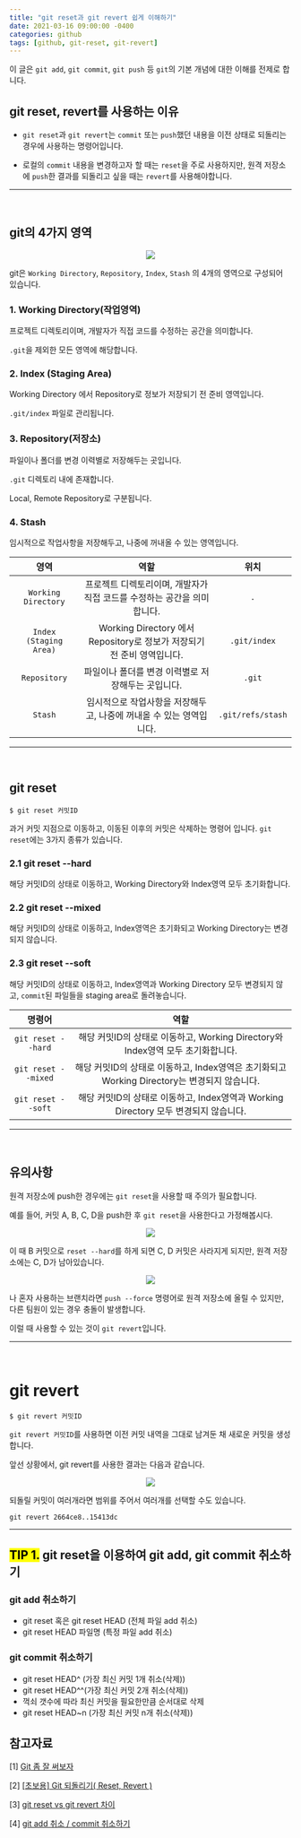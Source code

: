 ```yaml
---
title: "git reset과 git revert 쉽게 이해하기"
date: 2021-03-16 09:00:00 -0400
categories: github
tags: [github, git-reset, git-revert]
---
```


이 글은 `git add`, `git commit`, `git push` 등 `git`의 기본 개념에 대한 이해를 전제로 합니다.

## git reset, revert를 사용하는 이유

- `git reset`과 `git revert`는 `commit` 또는 `push`했던 내용을 이전 상태로 되돌리는 경우에 사용하는 명령어입니다.

- 로컬의 `commit` 내용을 변경하고자 할 때는 `reset`을 주로 사용하지만, 원격 저장소에 `push`한 결과를 되돌리고 싶을 때는 `revert`를 사용해야합니다.

---

<br/>

## git의 4가지 영역

<div style="text-align:center"><img src="https://miro.medium.com/max/1000/1*Eced1qZ6rVz0npKAvJKJgw.png" /></div>

git은 `Working Directory`, `Repository`, `Index`, `Stash` 의 4개의 영역으로 구성되어 있습니다.

### 1. Working Directory(작업영역)

프로젝트 디렉토리이며, 개발자가 직접 코드를 수정하는 공간을 의미합니다.

`.git`을 제외한 모든 영역에 해당합니다.

### 2. Index (Staging Area)

Working Directory 에서 Repository로 정보가 저장되기 전 준비 영역입니다.

`.git/index` 파일로 관리됩니다.

### 3. Repository(저장소)

파일이나 폴더를 변경 이력별로 저장해두는 곳입니다.

`.git` 디렉토리 내에 존재합니다.

Local, Remote Repository로 구분됩니다.

### 4. Stash

임시적으로 작업사항을 저장해두고, 나중에 꺼내올 수 있는 영역입니다.

|          영역          |                                  역할                                   |       위치        |
| :--------------------: | :---------------------------------------------------------------------: | :---------------: |
|  `Working Directory`   | 프로젝트 디렉토리이며, 개발자가 직접 코드를 수정하는 공간을 의미합니다. |        `.`        |
| `Index (Staging Area)` | Working Directory 에서 Repository로 정보가 저장되기 전 준비 영역입니다. |   `.git/index`    |
|      `Repository`      |           파일이나 폴더를 변경 이력별로 저장해두는 곳입니다.            |      `.git`       |
|        `Stash`         |   임시적으로 작업사항을 저장해두고, 나중에 꺼내올 수 있는 영역입니다.   | `.git/refs/stash` |

---

<br/>

## git reset

```
$ git reset 커밋ID
```

과거 커밋 지점으로 이동하고, 이동된 이후의 커밋은 삭제하는 명령어 입니다. `git reset`에는 3가지 종류가 있습니다.

### 2.1 git reset --hard

해당 커밋ID의 상태로 이동하고, Working Directory와 Index영역 모두 초기화합니다.

### 2.2 git reset --mixed

해당 커밋ID의 상태로 이동하고, Index영역은 초기화되고 Working Directory는 변경되지 않습니다.

### 2.3 git reset --soft

해당 커밋ID의 상태로 이동하고, Index영역과 Working Directory 모두 변경되지 않고, `commit`된 파일들을 staging area로 돌려놓습니다.

|       명령어        |                                             역할                                             |
| :-----------------: | :------------------------------------------------------------------------------------------: |
| `git reset --hard`  |       해당 커밋ID의 상태로 이동하고, Working Directory와 Index영역 모두 초기화합니다.        |
| `git reset --mixed` | 해당 커밋ID의 상태로 이동하고, Index영역은 초기화되고 Working Directory는 변경되지 않습니다. |
| `git reset --soft`  |     해당 커밋ID의 상태로 이동하고, Index영역과 Working Directory 모두 변경되지 않습니다.     |

---

<br/>

## 유의사항

원격 저장소에 push한 경우에는 `git reset`을 사용할 때 주의가 필요합니다.

예를 들어, 커밋 A, B, C, D을 push한 후 `git reset`을 사용한다고 가정해봅시다.

<div style="text-align:center"><img src="https://media.vlpt.us/images/sonypark/post/1a2445b7-8ade-429a-a8eb-480004aa575a/image.png" /></div>

이 때 B 커밋으로 `reset --hard`를 하게 되면 C, D 커밋은 사라지게 되지만, 원격 저장소에는 C, D가 남아있습니다.

<div style="text-align:center"><img src="https://media.vlpt.us/images/sonypark/post/b9231368-309f-4cad-bcff-5fe93fe5f10a/image.png" /></div>

나 혼자 사용하는 브랜치라면 `push --force` 명령어로 원격 저장소에 올릴 수 있지만, 다른 팀원이 있는 경우 충돌이 발생합니다.

이럴 때 사용할 수 있는 것이 `git revert`입니다.

---

<br/>

# git revert

```
$ git revert 커밋ID
```

`git revert 커밋ID`를 사용하면 이전 커밋 내역을 그대로 남겨둔 채 새로운 커밋을 생성합니다.

앞선 상황에서, git revert를 사용한 결과는 다음과 같습니다.

<div style="text-align:center"><img src="https://media.vlpt.us/images/sonypark/post/34a1717b-93aa-4eac-96b1-5ccd0dddc900/image.png" /></div>

되돌릴 커밋이 여러개라면 범위를 주어서 여러개를 선택할 수도 있습니다.

```
git revert 2664ce8..15413dc
```

---

## <mark> TIP 1.</mark> git reset을 이용하여 git add, git commit 취소하기

### git add 취소하기

- git reset 혹은 git reset HEAD (전체 파일 add 취소)
- git reset HEAD 파일명 (특정 파일 add 취소)

### git commit 취소하기

- git reset HEAD^ (가장 최신 커밋 1개 취소(삭제))
- git reset HEAD^^(가장 최신 커밋 2개 취소(삭제))
- 꺽쇠 갯수에 따라 최신 커밋을 필요한만큼 순서대로 삭제
- git reset HEAD~n (가장 최신 커밋 n개 취소(삭제))

## 참고자료

[1] [Git 좀 잘 써보자](https://wikidocs.net/17165)

[2] [[초보용] Git 되돌리기( Reset, Revert )](https://medium.com/nonamedeveloper/%EC%B4%88%EB%B3%B4%EC%9A%A9-git-%EB%90%98%EB%8F%8C%EB%A6%AC%EA%B8%B0-reset-revert-d572b4cb0bd5)

[3] [git reset vs git revert 차이](https://velog.io/@sonypark/git-reset-vs-git-revert-%EC%B0%A8%EC%9D%B4)

[4] [git add 취소 / commit 취소하기](https://codevang.tistory.com/227)

